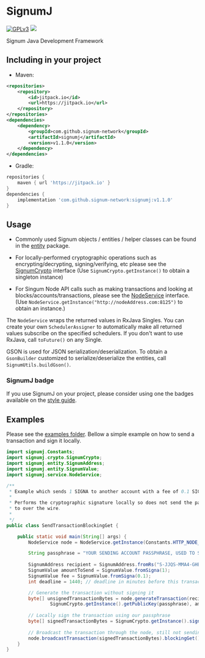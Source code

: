 # SignumJ
[![GPLv3](https://img.shields.io/badge/license-GPLv3-blue.svg)](LICENSE)
[![](https://jitpack.io/v/signum-network/signumj.svg)](https://jitpack.io/#signum-network/signumj)

Signum Java Development Framework

## Including in your project

* Maven:

```xml
<repositories>
	<repository>
	    <id>jitpack.io</id>
	    <url>https://jitpack.io</url>
	</repository>
</repositories>
<dependencies>
    <dependency>
	    <groupId>com.github.signum-network</groupId>
	    <artifactId>signumj</artifactId>
	    <version>v1.1.0</version>
	</dependency>
</dependencies>
```

* Gradle:

```gradle
repositories {
	maven { url 'https://jitpack.io' }
}
dependencies {
	implementation 'com.github.signum-network:signumj:v1.1.0'
}
```

## Usage

* Commonly used Signum objects / entities / helper classes can be found in the [entity](src/main/java/signumj/entity) package.

* For locally-performed cryptographic operations such as encrypting/decrypting, signing/verifying, etc please see the [SignumCrypto](src/main/java/signumj/crypto/SignumCrypto.java) interface (Use `SignumCrypto.getInstance()` to obtain a singleton instance)

* For Singum Node API calls such as making transactions and looking at blocks/accounts/transactions, please see the [NodeService](src/main/java/signumj/service/NodeService.java) interface. (Use `NodeService.getInstance("http://nodeAddress.com:8125")` to obtain an instance.)

The `NodeService` wraps the returned values in RxJava Singles. You can create your own `SchedulerAssigner` to automatically make all returned values subscribe on the specified schedulers. If you don't want to use RxJava, call `toFuture()` on any Single.

GSON is used for JSON serialization/deserialization. To obtain a `GsonBuilder` customized to serialize/deserialize the entities, call `SignumUtils.buildGson()`.

### SignumJ badge

If you use SignumJ on your project, please consider using one the badges available on the [style guide](https://signum.network/styleguide.html).

## Examples

Please see the [examples folder](src/test/java/signumj/examples).
Bellow a simple example on how to send a transaction and sign it locally.

```java
import signumj.Constants;
import signumj.crypto.SignumCrypto;
import signumj.entity.SignumAddress;
import signumj.entity.SignumValue;
import signumj.service.NodeService;

/**
 * Example which sends 1 SIGNA to another account with a fee of 0.1 SIGNA.
 * 
 * Performs the cryptographic signature locally so does not send the passphrase
 * to over the wire.
 * 
 */
public class SendTransactionBlockingGet {

	public static void main(String[] args) {
        NodeService node = NodeService.getInstance(Constants.HTTP_NODE_EUROPE2);

        String passphrase = "YOUR SENDING ACCOUNT PASSPHRASE, USED TO SIGN MESSAGES LOCALLY";
        
        SignumAddress recipient = SignumAddress.fromRs("S-JJQS-MMA4-GHB4-4ZNZU");
        SignumValue amountToSend = SignumValue.fromSigna(1);
        SignumValue fee = SignumValue.fromSigna(0.1);
        int deadline = 1440; // deadline in minutes before this transaction becomes invalid

        // Generate the transaction without signing it
        byte[] unsignedTransactionBytes = node.generateTransaction(recipient,
        		SignumCrypto.getInstance().getPublicKey(passphrase), amountToSend, fee, deadline, null).blockingGet();
        
        // Locally sign the transaction using our passphrase
        byte[] signedTransactionBytes = SignumCrypto.getInstance().signTransaction(passphrase, unsignedTransactionBytes);
        
        // Broadcast the transaction through the node, still not sending it any sensitive information.
        node.broadcastTransaction(signedTransactionBytes).blockingGet();
    }
}
``` 
